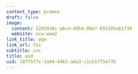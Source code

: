 ```yaml
---
content_type: promos
draft: false
image:
  content: 12d3938c-e6ce-4954-80e7-655185ab1f39
  website: ocw-www2
link_title: wqe
link_url: fss
subtitle: zxc
title: asd
uid: 18f75f7c-3a94-4462-ada3-c1cb1775e77b
---
```

